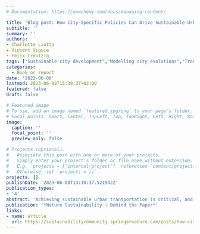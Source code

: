 ```yaml
---
# Documentation: https://wowchemy.com/docs/managing-content/

title: "Blog post: How City-Specific Policies Can Drive Sustainable Urban Transport"
subtitle: ''
summary: ''
authors:
- Charlotte Liotta
- Vincent Viguie
- Felix Creutzig
tags: ["Sustainable city development","Modelling city evolutions","Transport emissions"]
categories: 
  - Book or report
date: '2023-06-08'
lastmod: 2023-06-08T15:30:37+02:00
featured: false
draft: false

# Featured image
# To use, add an image named `featured.jpg/png` to your page's folder.
# Focal points: Smart, Center, TopLeft, Top, TopRight, Left, Right, BottomLeft, Bottom, BottomRight.
image:
  caption: ''
  focal_point: ''
  preview_only: false

# Projects (optional).
#   Associate this post with one or more of your projects.
#   Simply enter your project's folder or file name without extension.
#   E.g. `projects = ["internal-project"]` references `content/project/deep-learning/index.md`.
#   Otherwise, set `projects = []`.
projects: []
publishDate: '2023-06-08T13:30:37.521942Z'
publication_types:
- '4'
abstract: 'Achieving sustainable urban transportation is critical, and local policies are crucial in achieving this goal. In a recent study published in Nature Sustainability, we find that city-specific strategies can effectively reduce emissions while improving the well-being of urban dwellers. Our study reveals that it is possible to identify climate protection policies that scale in a large number of cities while nonetheless respecting their differences. This is a milestone in the field of urban climate science.'
publication: '*Nature Sustainability : Behind the Paper*'
links:
- name: article
  url: https://sustainabilitycommunity.springernature.com/posts/how-city-specific-policies-can-drive-sustainable-urban-transport
---
```

